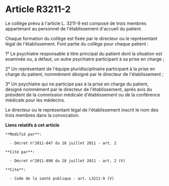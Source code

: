 # Article R3211-2

Le collège prévu à l'article L. 3211-9 est composé de trois membres appartenant au personnel de l'établissement d'accueil du
patient. 

Chaque formation du collège est fixée par le directeur ou le représentant légal de l'établissement. Font partie du collège
pour chaque patient : 

1° Le psychiatre responsable à titre principal du patient dont la situation est examinée ou, à défaut, un autre psychiatre
participant à sa prise en charge ; 

2° Un représentant de l'équipe pluridisciplinaire participant à la prise en charge du patient, nommément désigné par le
directeur de l'établissement ; 

3° Un psychiatre qui ne participe pas à la prise en charge du patient, désigné nommément par le directeur de l'établissement,
après avis du président de la commission médicale d'établissement ou de la conférence médicale pour les médecins. 

Le directeur ou le représentant légal de l'établissement inscrit le nom des trois membres dans la convocation.

**Liens relatifs à cet article**

	**Modifié par**:

	  - Décret n°2011-847 du 18 juillet 2011 - art. 2

	**Cité par**:

	  - Décret n°2011-898 du 28 juillet 2011 - art. 2 (V)

	**Cite**:

	  - Code de la santé publique - art. L3211-9 (V)
